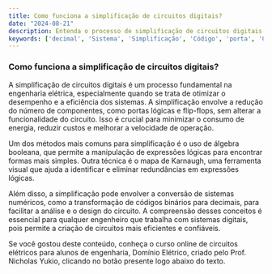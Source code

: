 ```yaml
---
title: Como funciona a simplificação de circuitos digitais?
date: "2024-08-21"
description: Entenda o processo de simplificação de circuitos digitais e sua importância na engenharia elétrica.
keywords: ['decimal', 'Sistema', 'Simplificação', 'Código', 'porta', 'Circuito', 'Flip-flop']
---
```


### Como funciona a simplificação de circuitos digitais?

A simplificação de circuitos digitais é um processo fundamental na engenharia elétrica, especialmente quando se trata de otimizar o desempenho e a eficiência dos sistemas. A simplificação envolve a redução do número de componentes, como portas lógicas e flip-flops, sem alterar a funcionalidade do circuito. Isso é crucial para minimizar o consumo de energia, reduzir custos e melhorar a velocidade de operação.

Um dos métodos mais comuns para simplificação é o uso de álgebra booleana, que permite a manipulação de expressões lógicas para encontrar formas mais simples. Outra técnica é o mapa de Karnaugh, uma ferramenta visual que ajuda a identificar e eliminar redundâncias em expressões lógicas.

Além disso, a simplificação pode envolver a conversão de sistemas numéricos, como a transformação de códigos binários para decimais, para facilitar a análise e o design do circuito. A compreensão desses conceitos é essencial para qualquer engenheiro que trabalha com sistemas digitais, pois permite a criação de circuitos mais eficientes e confiáveis.

Se você gostou deste conteúdo, conheça o curso online de circuitos elétricos para alunos de engenharia, Domínio Elétrico, criado pelo Prof. Nicholas Yukio, clicando no botão presente logo abaixo do texto.